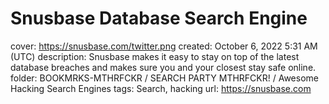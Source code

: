 # Snusbase Database Search Engine

cover: https://snusbase.com/twitter.png
created: October 6, 2022 5:31 AM (UTC)
description: Snusbase makes it easy to stay on top of the latest database breaches and makes sure you and your closest stay safe online.
folder: BOOKMRKS-MTHRFCKR / SEARCH PARTY MTHRFCKR! / Awesome Hacking Search Engines
tags: Search, hacking
url: https://snusbase.com